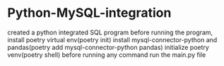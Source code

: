 # Python-MySQL-integration
created a python integrated SQL program
before running the program, install poetry virtual env(poetry init)
install mysql-connector-python and pandas(poetry add mysql-connector-python pandas)
initialize poetry venv(poetry shell) before running any command
run the main.py file
